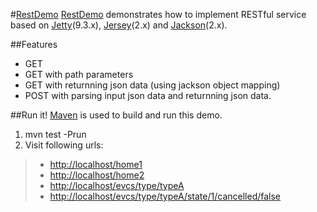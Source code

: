 #[RestDemo](https://github.com/minichen2000/RestDemo)
[RestDemo](https://github.com/minichen2000/RestDemo) demonstrates how to implement RESTful service based on [Jetty](http://www.eclipse.org/jetty/)(9.3.x), [Jersey](https://jersey.java.net/)(2.x) and [Jackson](http://wiki.fasterxml.com/JacksonHome)(2.x).

##Features
* GET
* GET with path parameters
* GET with returnning json data (using jackson object mapping)
* POST with parsing input json data and returnning json data.

##Run it!
[Maven](http://maven.apache.org/) is used to build and run this demo.
1. mvn test -Prun
2. Visit following urls:

> * [http://localhost/home1](http://localhost/home1)
> * [http://localhost/home2](http://localhost/home2)
> * [http://localhost/evcs/type/typeA](http://localhost/evcs/type/typeA)
> * [http://localhost/evcs/type/typeA/state/1/cancelled/false](http://localhost/evcs/type/typeA/state/1/cancelled/false)
